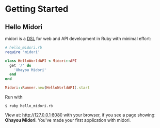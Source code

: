 # Getting Started

## Hello Midori

midori is a [DSL](https://en.wikipedia.org/wiki/Domain-specific_language) for web and API development in Ruby  with minimal effort:

```ruby
# hello_midori.rb
require 'midori'

class HelloWorldAPI < Midori::API
  get '/' do
    'Ohayou Midori'
  end
end

Midori::Runner.new(HelloWorldAPI).start
```

Run with

```
$ ruby hello_midori.rb
```

View at: http://127.0.0.1:8080 with your browser, if you see a page showing: **Ohayou Midori**. You've made your first application with midori.

